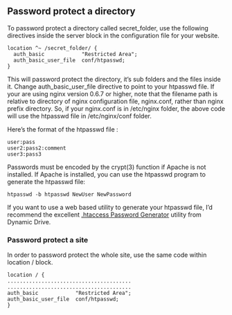 ## Password protect a directory

To password protect a directory called secret_folder, use the following directives inside the server 
block in the configuration file for your website.
```
location ^~ /secret_folder/ {
  auth_basic            "Restricted Area";
  auth_basic_user_file  conf/htpasswd;
}
```
This will password protect the directory, it’s sub folders and the files inside it. Change auth_basic_user_file 
directive to point to your htpasswd file. If your are using nginx version 0.6.7 or higher, note that the 
filename path is relative to directory of nginx configuration file, nginx.conf, rather than nginx prefix directory. 
So, if your nginx.conf is in /etc/nginx folder, the above code will use the htpasswd file in /etc/nginx/conf folder.

Here’s the format of the htpasswd file :
```
user:pass
user2:pass2:comment
user3:pass3
```
Passwords must be encoded by the crypt(3) function if Apache is not installed. If Apache is installed, you can 
use the htpasswd program to generate the htpasswd file:
```
htpasswd -b htpasswd NewUser NewPassword
```
If you want to use a web based utility to generate your htpasswd file, I’d recommend the excellent [.htaccess 
Password Generator](http://www.tools.dynamicdrive.com/password/) utility from Dynamic Drive.

### Password protect a site

In order to password protect the whole site, use the same code within location / block.
```
location / {
........................................
........................................
auth_basic            "Restricted Area";
auth_basic_user_file  conf/htpasswd;
}
```
